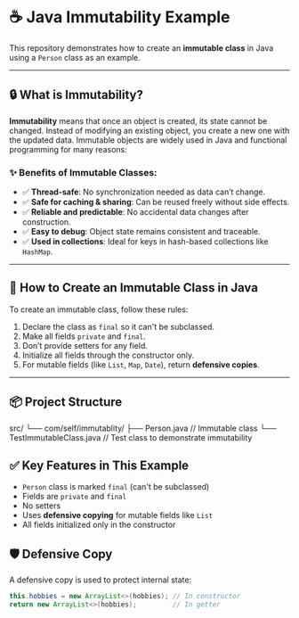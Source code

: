 # ☕ Java Immutability Example

This repository demonstrates how to create an **immutable class** in Java using a `Person` class as an example.

---

## 🔒 What is Immutability?

**Immutability** means that once an object is created, its state cannot be changed. Instead of modifying an existing object, you create a new one with the updated data. 
Immutable objects are widely used in Java and functional programming for many reasons:

### ✨ Benefits of Immutable Classes:
- ✅ **Thread-safe**: No synchronization needed as data can’t change.
- ✅ **Safe for caching & sharing**: Can be reused freely without side effects.
- ✅ **Reliable and predictable**: No accidental data changes after construction.
- ✅ **Easy to debug**: Object state remains consistent and traceable.
- ✅ **Used in collections**: Ideal for keys in hash-based collections like `HashMap`.

---

## 🧱 How to Create an Immutable Class in Java

To create an immutable class, follow these rules:

1. Declare the class as `final` so it can't be subclassed.
2. Make all fields `private` and `final`.
3. Don’t provide setters for any field.
4. Initialize all fields through the constructor only.
5. For mutable fields (like `List`, `Map`, `Date`), return **defensive copies**.

---

## 📦 Project Structure
src/
└── com/self/immutablity/
    ├── Person.java             // Immutable class
    └── TestImmutableClass.java // Test class to demonstrate immutability

## ✅ Key Features in This Example

- `Person` class is marked `final` (can't be subclassed)
- Fields are `private` and `final`
- No setters
- Uses **defensive copying** for mutable fields like `List`
- All fields initialized only in the constructor

## 🛡️ Defensive Copy

A defensive copy is used to protect internal state:

```java
this.hobbies = new ArrayList<>(hobbies); // In constructor
return new ArrayList<>(hobbies);         // In getter
